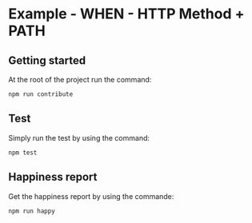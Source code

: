 # Example - WHEN - HTTP Method + PATH

## Getting started

At the root of the project run the command:

```
npm run contribute
```

## Test 

Simply run the test by using the command:

```
npm test
```


## Happiness report

Get the happiness report by using the commande:

```
npm run happy
```

